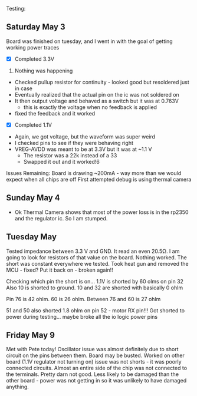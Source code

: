 Testing:

## Saturday May 3
Board was finished on tuesday, and I went in with the goal of getting working power traces

- [x] Completed 3.3V
1. Nothing was happening
- Checked pullup resistor for continuity - looked good but resoldered just in case
- Eventually realized that the actual pin on the ic was not soldered on
- It then output voltage and behaved as a switch but it was at 0.763V
    - this is exactly the voltage when no feedback is applied
- fixed the feedback and it worked

- [x] Completed 1.1V
- Again, we got voltage, but the waveform was super weird
- I checked pins to see if they were behaving right
- VREG-AVDD was meant to be at 3.3V but it was at ~1.1 V
    - The resistor was a 22k instead of a 33
    - Swapped it out and it worked!6

Issues Remaining:
Board is drawing ~200mA - way more than we would expect when all chips are off
First attempted debug is using thermal camera
## Sunday May 4
- Ok Thermal Camera shows that most of the power loss is in the rp2350 and the regulator ic. So I am stumped.

## Tuesday May 
Tested impedance between 3.3 V and GND. It read an even 20.5Ω. I am going to look for resistors of that value on the board.
Nothing worked. The short was constant everywhere we tested.
Took heat gun and removed the MCU - fixed?
Put it back on - broken again!!

Checking which pin the short is on... 1.1V is shorted by 60 olms on pin 32
Also 10 is shorted to ground. 10 and 32 are shorted with basically 0 ohlm

Pin 76 is 42 ohlm. 60 is 26 ohlm. Between 76 and 60 is 27 ohlm

51 and 50 also shorted
1.8 ohlm on pin 52 - motor RX pin!!! Got shorted to power during testing... maybe broke all the io logic power pins

## Friday May 9
Met with Pete today! Oscillator issue was almost definitely due to short circuit on the pins between them. Board may be busted.
Worked on other board (1.1V regulator not turning on) issue was not shorts - it was poorly connected circuits. Almost an entire side of the chip was not connected to the terminals. Pretty darn not good. Less likely to be damaged than the other board - power was not getting in so it was unlikely to have damaged anything. 

